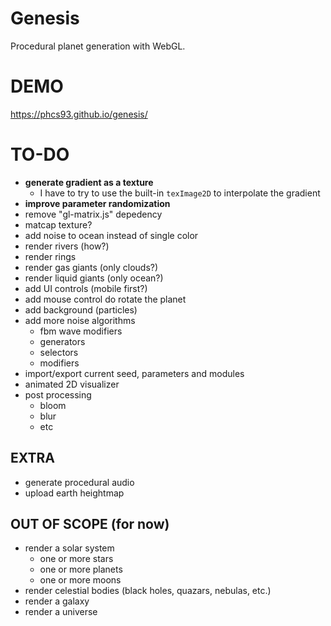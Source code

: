 # Genesis
Procedural planet generation with WebGL.

# DEMO
https://phcs93.github.io/genesis/

# TO-DO
* **generate gradient as a texture**
  * I have to try to use the built-in `texImage2D` to interpolate the gradient
* **improve parameter randomization**
* remove "gl-matrix.js" depedency
* matcap texture?
* add noise to ocean instead of single color
* render rivers (how?)
* render rings
* render gas giants (only clouds?)
* render liquid giants (only ocean?)
* add UI controls (mobile first?)
* add mouse control do rotate the planet
* add background (particles)
* add more noise algorithms
  * fbm wave modifiers
  * generators
  * selectors
  * modifiers
* import/export current seed, parameters and modules
* animated 2D visualizer
* post processing
  * bloom
  * blur
  * etc

## EXTRA
* generate procedural audio
* upload earth heightmap

## OUT OF SCOPE (for now)
* render a solar system
  * one or more stars
  * one or more planets
  * one or more moons
* render celestial bodies (black holes, quazars, nebulas, etc.)
* render a galaxy
* render a universe
